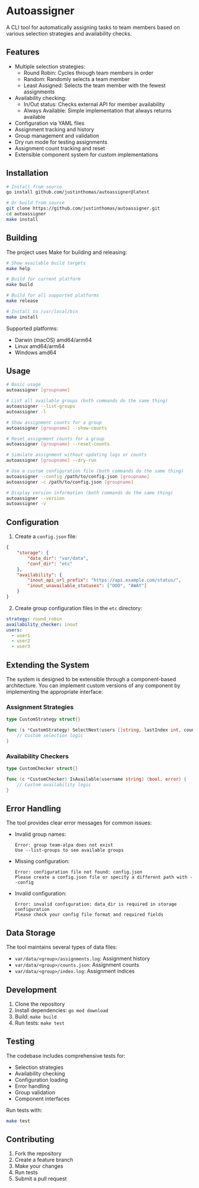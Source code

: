 # Autoassigner

A CLI tool for automatically assigning tasks to team members based on various selection strategies and availability checks.

## Features

- Multiple selection strategies:
  - Round Robin: Cycles through team members in order
  - Random: Randomly selects a team member
  - Least Assigned: Selects the team member with the fewest assignments
- Availability checking:
  - In/Out status: Checks external API for member availability
  - Always Available: Simple implementation that always returns available
- Configuration via YAML files
- Assignment tracking and history
- Group management and validation
- Dry run mode for testing assignments
- Assignment count tracking and reset
- Extensible component system for custom implementations

## Installation

```bash
# Install from source
go install github.com/justinthomas/autoassigner@latest

# Or build from source
git clone https://github.com/justinthomas/autoassigner.git
cd autoassigner
make install
```

## Building

The project uses Make for building and releasing:

```bash
# Show available build targets
make help

# Build for current platform
make build

# Build for all supported platforms
make release

# Install to /usr/local/bin
make install
```

Supported platforms:
- Darwin (macOS) amd64/arm64
- Linux amd64/arm64
- Windows amd64

## Usage

```bash
# Basic usage
autoassigner [groupname]

# List all available groups (both commands do the same thing)
autoassigner --list-groups
autoassigner -l

# Show assignment counts for a group
autoassigner [groupname] --show-counts

# Reset assignment counts for a group
autoassigner [groupname] --reset-counts

# Simulate assignment without updating logs or counts
autoassigner [groupname] --dry-run

# Use a custom configuration file (both commands do the same thing)
autoassigner --config /path/to/config.json [groupname]
autoassigner -c /path/to/config.json [groupname]

# Display version information (both commands do the same thing)
autoassigner --version
autoassigner -v
```

## Configuration

1. Create a `config.json` file:
```json
{
    "storage": {
        "data_dir": "var/data",
        "conf_dir": "etc"
    },
    "availability": {
        "inout_api_url_prefix": "https://api.example.com/status/",
        "inout_unavailable_statuses": ["OOO", "AWAY"]
    }
}
```

2. Create group configuration files in the `etc` directory:
```yaml
strategy: round_robin
availability_checker: inout
users:
  - user1
  - user2
  - user3
```

## Extending the System

The system is designed to be extensible through a component-based architecture. You can implement custom versions of any component by implementing the appropriate interface:

### Assignment Strategies

```go
type CustomStrategy struct{}

func (s *CustomStrategy) SelectNext(users []string, lastIndex int, counts map[string]int) (int, error) {
    // Custom selection logic
}
```

### Availability Checkers

```go
type CustomChecker struct{}

func (c *CustomChecker) IsAvailable(username string) (bool, error) {
    // Custom availability logic
}
```

## Error Handling

The tool provides clear error messages for common issues:

- Invalid group names:
  ```
  Error: group team-alpa does not exist
  Use --list-groups to see available groups
  ```

- Missing configuration:
  ```
  Error: configuration file not found: config.json
  Please create a config.json file or specify a different path with --config
  ```

- Invalid configuration:
  ```
  Error: invalid configuration: data_dir is required in storage configuration
  Please check your config file format and required fields
  ```

## Data Storage

The tool maintains several types of data files:

- `var/data/<group>/assignments.log`: Assignment history
- `var/data/<group>/counts.json`: Assignment counts
- `var/data/<group>/index.log`: Assignment indices

## Development

1. Clone the repository
2. Install dependencies: `go mod download`
3. Build: `make build`
4. Run tests: `make test`

## Testing

The codebase includes comprehensive tests for:
- Selection strategies
- Availability checking
- Configuration loading
- Error handling
- Group validation
- Component interfaces

Run tests with:
```bash
make test
```

## Contributing

1. Fork the repository
2. Create a feature branch
3. Make your changes
4. Run tests
5. Submit a pull request 